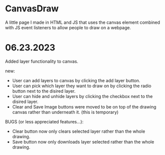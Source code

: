 # CanvasDraw
A little page I made in HTML and JS that uses the canvas element combined with JS event listeners to allow people to draw on a webpage.

# 06.23.2023
Added layer functionality to canvas.

new:
- User can add layers to canvas by clicking the add layer button.
- User can pick which layer they want to draw on by clicking the radio button next to the disired layer.
- User can hide and unhide layers by clicking the checkbox next to the disired layer.
- Clear and Save Image buttons were moved to be on top of the drawing canvas rather than underneath it. (this is temporary)

BUGS (or less appreciated features...):
- Clear button now only clears selected layer rather than the whole drawing.
- Save button now only downloads layer selected rather than the whole drawing. 
